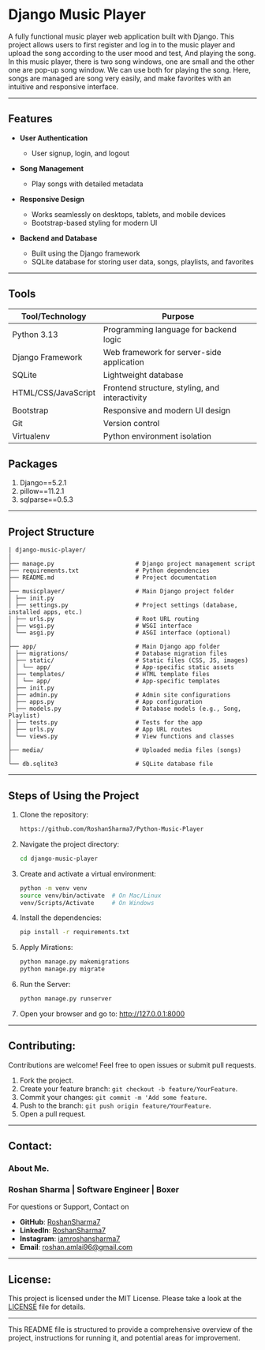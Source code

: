 # Django Music Player

A fully functional music player web application built with Django. This project allows users to first register and log in to the music player and upload the song according to the user mood and test, And playing the song. In this music player, there is two song windows, one are small and the other one are pop-up song window. We can use both for playing the song. Here, songs are managed are song very easily, and make favorites with an intuitive and responsive interface.

---

## Features

- **User Authentication**  
  - User signup, login, and logout  

- **Song Management**  
  - Play songs with detailed metadata 

- **Responsive Design**  
  - Works seamlessly on desktops, tablets, and mobile devices  
  - Bootstrap-based styling for modern UI

- **Backend and Database**  
  - Built using the Django framework  
  - SQLite database for storing user data, songs, playlists, and favorites

---

## Tools

| Tool/Technology         | Purpose                                           |
|------------------------|-------------------------------------------------|
| Python 3.13             | Programming language for backend logic           |
| Django Framework       | Web framework for server-side application        |
| SQLite                 | Lightweight database                              |
| HTML/CSS/JavaScript    | Frontend structure, styling, and interactivity   |
| Bootstrap              | Responsive and modern UI design                   |
| Git                    | Version control                                   |
| Virtualenv             | Python environment isolation                      |

## Packages

1. Django==5.2.1
2. pillow==11.2.1
3. sqlparse==0.5.3

---

## Project Structure

```
| django-music-player/
│
├── manage.py                       # Django project management script
├── requirements.txt                # Python dependencies
├── README.md                       # Project documentation
│
├── musicplayer/                    # Main Django project folder
│ ├── init.py
│ ├── settings.py                   # Project settings (database, installed apps, etc.)
│ ├── urls.py                       # Root URL routing
│ ├── wsgi.py                       # WSGI interface
│ └── asgi.py                       # ASGI interface (optional)
│
├── app/                            # Main Django app folder
│ ├── migrations/                   # Database migration files
│ ├── static/                       # Static files (CSS, JS, images)
│ │ └── app/                        # App-specific static assets
│ ├── templates/                    # HTML template files
│ │ └── app/                        # App-specific templates
│ ├── init.py
│ ├── admin.py                      # Admin site configurations
│ ├── apps.py                       # App configuration
│ ├── models.py                     # Database models (e.g., Song, Playlist)
│ ├── tests.py                      # Tests for the app
│ ├── urls.py                       # App URL routes
│ └── views.py                      # View functions and classes
│
├── media/                          # Uploaded media files (songs)
│
└── db.sqlite3                      # SQLite database file
```

---

## Steps of Using the Project

1. Clone the repository:
   ```sh
   https://github.com/RoshanSharma7/Python-Music-Player
   ```

2. Navigate the project directory:
   ```sh
   cd django-music-player
   ```

3. Create and activate a virtual environment:
    ```sh
    python -m venv venv
    source venv/bin/activate  # On Mac/Linux
    venv/Scripts/Activate     # On Windows
    ```

4. Install the dependencies:
    ```sh
    pip install -r requirements.txt
    ```

5. Apply Mirations:
   ```sh
   python manage.py makemigrations
   python manage.py migrate
   ```

6. Run the Server:
   ```sh
   python manage.py runserver
   ```

7. Open your browser and go to: http://127.0.0.1:8000

---

## Contributing:

Contributions are welcome! Feel free to open issues or submit pull requests.

1. Fork the project.
2. Create your feature branch: `git checkout -b feature/YourFeature`.
3. Commit your changes: `git commit -m 'Add some feature`.
4. Push to the branch: `git push origin feature/YourFeature`.
5. Open a pull request.

---

## Contact:
### About Me.
### Roshan Sharma | Software Engineer | Boxer
For questions or Support, Contact on
- **GitHub**: [RoshanSharma7](https://github.com/RoshanSharma7)
- **LinkedIn**: [RoshanSharma7](https://www.linkedin.com/in/roshan-sharma7)
- **Instagram**: [iamroshansharma7](https://www.instagram.com/iamroshansharma7/)
- **Email**: roshan.amlai96@gmail.com

---

## License:

This project is licensed under the MIT License. Please take a look at the [LICENSE](License.md) file for details.

---

This README file is structured to provide a comprehensive overview of the project, instructions for running it, and potential areas for improvement.
